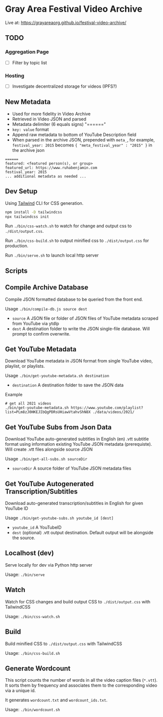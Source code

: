 # Gray Area Festival Video Archive

Live at:
https://grayareaorg.github.io/festival-video-archive/

## TODO

### Aggregation Page

  - [ ] Filter by topic list

### Hosting

  - [ ] Investigate decentralized storage for videos (IPFS?)

## New Metadata

  - Used for more fidelity in Video Archive
  - Retrieved in Video JSON and parsed
  - Metadata delimiter (6 equals signs) "======"
  - `key: value` format
  - Append raw metadata to bottom of YouTube Description field
  - When parsed in the archive JSON, prepended with `meta_`, for example, `festival_year: 2015` becomes `{ "meta_festival_year" : "2015" }` in the archive json

```
======
featured: <featured person(s), or group>
featured_url: https://www.ruhabenjamin.com
festival_year: 2015
... additional metadata as needed ...
```

## Dev Setup

Using [Tailwind](https://tailwindcss.com/) CLI for CSS generation.

```bash
npm install -D tailwindcss
npx tailwindcss init
```

Run `./bin/css-watch.sh` to watch for change and output css to `./dist/output.css`.

Run `./bin/css-build.sh` to output minified css to `./dist/output.css` for production.

Run `./bin/serve.sh` to launch local http server

## Scripts

## Compile Archive Database

Compile JSON formatted database to be queried from the front end.

Usage `./bin/compile-db.js source dest`

- `source` A JSON file or folder of JSON files of YouTube metadata scraped from YouTube via ytdlp
- `dest` A destination folder to write the JSON single-file database. Will prompt to confirm overwrite.


## Get YouTube Metadata

Download YouTube metadata in JSON format from single YouTube video, playlist, or playlists.

Usage `./bin/get-youtube-metadata.sh destination`

- `destination` A destination folder to save the JSON data

Example
```
# get all 2021 videos
./bin/get-youtube-metadata.sh https://www.youtube.com/playlist?list=PLm8zJ0HKEJIbQgPDRsUHiawVtahvShN8X ./data/videos/2021/
```

## Get YouTube Subs from Json Data

Download YouTube auto-generated subtitles in English (en) .vtt subtitle format using information existing YouTube JSON metadata (prerequiste). Will create .vtt files alongside source JSON

Usage `./bin/get-all-subs.sh sourceDir`

- `sourceDir` A source folder of YouTube JSON metadata files


## Get YouTube Autogenerated Transcription/Subtitles

Download auto-generated transcription/subtitles in English for given YouTube ID

Usage `./bin/get-youtube-subs.sh youtube_id [dest]`

- `youtube_id` A YouTubeID
- `dest` (optional) .vtt output destination. Default output will be alongside the source.


## Localhost (dev)

Serve locally for dev via Python http server

Usage: `./bin/serve`


## Watch

Watch for CSS changes and build output CSS to `./dist/output.css` with TailwindCSS

Usage: `./bin/css-watch.sh`


## Build

Build minified CSS to `./dist/output.css` with TailwindCSS

Usage: `./bin/css-build.sh`


## Generate Wordcount

This script counts the number of words in all the video caption files (`*.vtt`).
It sorts them by frequency and associates them to the corresponding video via a unique id.

It generates `wordcount.txt` and `wordcount_ids.txt`.

Usage: `./bin/wordcount.sh`
